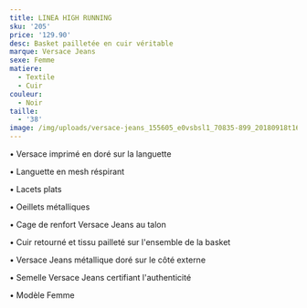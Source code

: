 ```yaml
---
title: LINEA HIGH RUNNING
sku: '205'
price: '129.90'
desc: Basket pailletée en cuir véritable
marque: Versace Jeans
sexe: Femme
matiere:
  - Textile
  - Cuir
couleur:
  - Noir
taille:
  - '38'
image: /img/uploads/versace-jeans_155605_e0vsbsl1_70835-899_20180918t163847_01.jpg
---
```

• Versace imprimé en doré sur la languette

• Languette en mesh réspirant 

• Lacets plats

• Oeillets métalliques

• Cage de renfort Versace Jeans au talon 

• Cuir retourné et tissu pailleté sur l'ensemble de la basket

• Versace Jeans métallique doré sur le côté externe 

• Semelle Versace Jeans certifiant l'authenticité

• Modèle Femme
